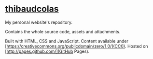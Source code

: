 [thibaudcolas](http://thibaudcolas.fr)
============

My personal website's repository.

Contains the whole source code, assets and attachments.

Built with HTML, CSS and JavaScript. Content available under [https://creativecommons.org/publicdomain/zero/1.0/](CC0). Hosted on [http://pages.github.com/](GitHub Pages).




